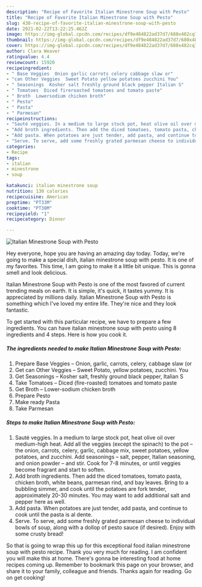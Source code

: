 ```yaml
---
description: "Recipe of Favorite Italian Minestrone Soup with Pesto"
title: "Recipe of Favorite Italian Minestrone Soup with Pesto"
slug: 430-recipe-of-favorite-italian-minestrone-soup-with-pesto
date: 2021-02-22T13:22:25.462Z
image: https://img-global.cpcdn.com/recipes/df9e484822ad37d7/680x482cq70/italian-minestrone-soup-with-pesto-recipe-main-photo.jpg
thumbnail: https://img-global.cpcdn.com/recipes/df9e484822ad37d7/680x482cq70/italian-minestrone-soup-with-pesto-recipe-main-photo.jpg
cover: https://img-global.cpcdn.com/recipes/df9e484822ad37d7/680x482cq70/italian-minestrone-soup-with-pesto-recipe-main-photo.jpg
author: Clara Weaver
ratingvalue: 4.4
reviewcount: 15920
recipeingredient:
- " Base Veggies  Onion garlic carrots celery cabbage slaw or"
- "can Other Veggies  Sweet Potato yellow potatoes zucchini You"
- " Seasonings  Kosher salt freshly ground black pepper Italian S"
- " Tomatoes  Diced fireroasted tomatoes and tomato paste"
- " Broth  Lowersodium chicken broth"
- " Pesto"
- " Pasta"
- " Parmesan"
recipeinstructions:
- "Sauté veggies. In a medium to large stock pot, heat olive oil over medium-high heat. Add all the veggies (except the spinach) to the pot – the onion, carrots, celery, garlic, cabbage mix, sweet potatoes, yellow potatoes, and zucchini. Add seasonings – salt, pepper, Italian seasoning, and onion powder – and stir. Cook for 7-8 minutes, or until veggies become fragrant and start to soften."
- "Add broth ingredients. Then add the diced tomatoes, tomato pasta, chicken broth, white beans, parmesan rind, and bay leaves. Bring to a bubbling simmer, and cook until the potatoes are fork tender, approximately 20-30 minutes. You may want to add additional salt and pepper here as well."
- "Add pasta. When potatoes are just tender, add pasta, and continue to cook until the pasta is al dente."
- "Serve. To serve, add some freshly grated parmesan cheese to individual bowls of soup, along with a dollop of pesto sauce (if desired). Enjoy with some crusty bread!"
categories:
- Recipe
tags:
- italian
- minestrone
- soup

katakunci: italian minestrone soup 
nutrition: 130 calories
recipecuisine: American
preptime: "PT33M"
cooktime: "PT30M"
recipeyield: "1"
recipecategory: Dinner

---
```



![Italian Minestrone Soup with Pesto](https://img-global.cpcdn.com/recipes/df9e484822ad37d7/680x482cq70/italian-minestrone-soup-with-pesto-recipe-main-photo.jpg)

Hey everyone, hope you are having an amazing day today. Today, we're going to make a special dish, italian minestrone soup with pesto. It is one of my favorites. This time, I am going to make it a little bit unique. This is gonna smell and look delicious.

Italian Minestrone Soup with Pesto is one of the most favored of current trending meals on earth. It is simple, it's quick, it tastes yummy. It is appreciated by millions daily. Italian Minestrone Soup with Pesto is something which I've loved my entire life. They're nice and they look fantastic.




To get started with this particular recipe, we have to prepare a few ingredients. You can have italian minestrone soup with pesto using 8 ingredients and 4 steps. Here is how you cook it.

<!--inarticleads1-->

##### The ingredients needed to make Italian Minestrone Soup with Pesto:

1. Prepare  Base Veggies – Onion, garlic, carrots, celery, cabbage slaw (or
1. Get can Other Veggies – Sweet Potato, yellow potatoes, zucchini. You
1. Get  Seasonings – Kosher salt, freshly ground black pepper, Italian S
1. Take  Tomatoes – Diced (fire-roasted) tomatoes and tomato paste
1. Get  Broth – Lower-sodium chicken broth
1. Prepare  Pesto
1. Make ready  Pasta
1. Take  Parmesan




<!--inarticleads2-->

##### Steps to make Italian Minestrone Soup with Pesto:

1. Sauté veggies. In a medium to large stock pot, heat olive oil over medium-high heat. Add all the veggies (except the spinach) to the pot – the onion, carrots, celery, garlic, cabbage mix, sweet potatoes, yellow potatoes, and zucchini. Add seasonings – salt, pepper, Italian seasoning, and onion powder – and stir. Cook for 7-8 minutes, or until veggies become fragrant and start to soften.
1. Add broth ingredients. Then add the diced tomatoes, tomato pasta, chicken broth, white beans, parmesan rind, and bay leaves. Bring to a bubbling simmer, and cook until the potatoes are fork tender, approximately 20-30 minutes. You may want to add additional salt and pepper here as well.
1. Add pasta. When potatoes are just tender, add pasta, and continue to cook until the pasta is al dente.
1. Serve. To serve, add some freshly grated parmesan cheese to individual bowls of soup, along with a dollop of pesto sauce (if desired). Enjoy with some crusty bread!




So that is going to wrap this up for this exceptional food italian minestrone soup with pesto recipe. Thank you very much for reading. I am confident you will make this at home. There's gonna be interesting food at home recipes coming up. Remember to bookmark this page on your browser, and share it to your family, colleague and friends. Thanks again for reading. Go on get cooking!
